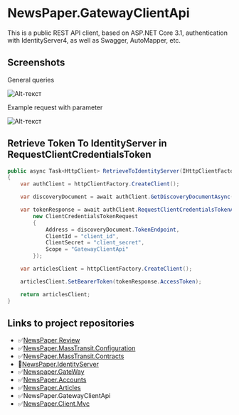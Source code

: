 # NewsPaper.GatewayClientApi
 
 This is a public REST API client, based on ASP.NET Core 3.1, authentication with IdentityServer4, as well as Swagger, AutoMapper, etc.
  
## Screenshots

General queries

![Alt-текст](https://downloader.disk.yandex.ru/preview/936641acd5a488cf7ec85aced53c00b09011c0d5f6f95afc085b1ccb06e09a50/5fad44f7/o5TRjymLK6o2bnM1dD02S6cpwKM48HQ8bTxZPU09__mRbOV7FeIW1rCf8gOtp2x1e82qbKL0LpTg1ufqKx_WHA==?uid=0&filename=2020-11-12_16-55-48.png&disposition=inline&hash=&limit=0&content_type=image%2Fpng&tknv=v2&owner_uid=311404214&size=2048x2048 "Swagger screenshot")

Example request with parameter

![Alt-текст](https://downloader.disk.yandex.ru/preview/ed12fda738abc26fa685b7ab769043ecd9ae8e7222f7916bf6484c306fc73311/5fad4538/Z-6MquM9yFoHZvLykOYvkvqDHKwkXAdvcf0ecOSQjFfHLvJQkD6VUd5enN4e4wdjlB1YdODn_nc9s38q_mRRyA==?uid=0&filename=2020-11-12_17-01-18.png&disposition=inline&hash=&limit=0&content_type=image%2Fpng&tknv=v2&owner_uid=311404214&size=2048x2048 "Swagger screenshot")

## Retrieve Token To IdentityServer in RequestClientCredentialsToken

```C#
public async Task<HttpClient> RetrieveToIdentityServer(IHttpClientFactory httpClientFactory)
{
    var authClient = httpClientFactory.CreateClient();

    var discoveryDocument = await authClient.GetDiscoveryDocumentAsync("https://localhost:10001");

    var tokenResponse = await authClient.RequestClientCredentialsTokenAsync(
        new ClientCredentialsTokenRequest
        {
            Address = discoveryDocument.TokenEndpoint,
            ClientId = "client_id",
            ClientSecret = "client_secret",
            Scope = "GatewayClientApi"
        });

    var articlesClient = httpClientFactory.CreateClient();

    articlesClient.SetBearerToken(tokenResponse.AccessToken);

    return articlesClient;
}
```

## Links to project repositories
- :white_check_mark:[NewsPaper Review](https://github.com/PKravchenko-ki16/NewsPaper)
- :white_check_mark:[NewsPaper.MassTransit.Configuration](https://github.com/PKravchenko-ki16/NewsPaper.MassTransit.Configuration)
- :white_check_mark:[NewsPaper.MassTransit.Contracts](https://github.com/PKravchenko-ki16/NewsPaper.MassTransit.Contracts)
- :black_square_button:[NewsPaper.IdentityServer]()
- :white_check_mark:[Newspaper.GateWay](https://github.com/PKravchenko-ki16/Newspaper.GateWay)
- :white_check_mark:[NewsPaper.Accounts](https://github.com/PKravchenko-ki16/NewsPaper.Accounts)
- :white_check_mark:[NewsPaper.Articles](https://github.com/PKravchenko-ki16/NewsPaper.Articles)
- :white_check_mark:NewsPaper.GatewayClientApi
- :white_check_mark:[NewsPaper.Client.Mvc](https://github.com/PKravchenko-ki16/NewsPaper.Client.Mvc)
